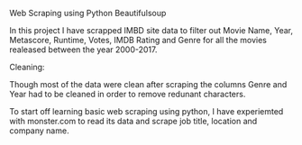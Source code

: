 Web Scraping using Python Beautifulsoup

In this project I have scrapped IMBD site data to filter out Movie Name, Year, Metascore, Runtime, Votes, IMDB Rating and Genre for all the movies realeased between the year 2000-2017. 

Cleaning:

Though most of the data were clean after scraping the columns Genre and Year had to be cleaned in order to remove redunant characters. 

To start off learning basic web scraping using python, I have experiemted with monster.com to read its data and scrape job title, location and company name. 
